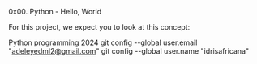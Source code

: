 0x00. Python - Hello, World

For this project, we expect you to look at this concept:

Python programming 2024
git config --global user.email "adeleyedml2@gmail.com"
git config --global user.name "idrisafricana"
